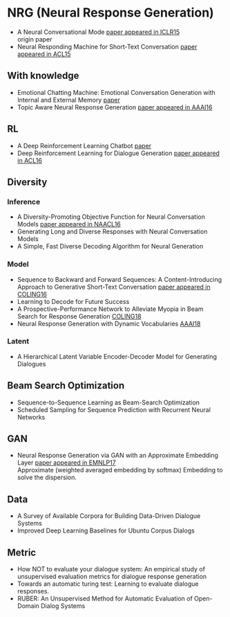 # NRG (Neural Response Generation)

- A Neural Conversational Mode [paper appeared in ICLR15](https://arxiv.org/pdf/1506.05869v1.pdf)  
origin paper
- Neural Responding Machine for Short-Text Conversation [paper appeared in ACL15](https://arxiv.org/pdf/1503.02364.pdf)

## With knowledge
- Emotional Chatting Machine: Emotional Conversation Generation with Internal and External Memory [paper](https://arxiv.org/pdf/1704.01074.pdf)
- Topic Aware Neural Response Generation [paper appeared in AAAI16](https://arxiv.org/pdf/1606.08340.pdf)

## RL
- A Deep Reinforcement Learning Chatbot [paper](https://arxiv.org/pdf/1709.02349.pdf)
- Deep Reinforcement Learning for Dialogue Generation [paper appeared in ACL16](https://arxiv.org/pdf/1606.01541.pdf)

## Diversity
### Inference
- A Diversity-Promoting Objective Function for Neural Conversation Models [paper appeared in NAACL16](https://arxiv.org/pdf/1510.03055v2.pdf)
- Generating Long and Diverse Responses with Neural Conversation Models
- A Simple, Fast Diverse Decoding Algorithm for Neural Generation
### Model
- Sequence to Backward and Forward Sequences: A Content-Introducing Approach to Generative Short-Text Conversation [paper appeared in COLING16](https://arxiv.org/pdf/1607.00970.pdf)
- Learning to Decode for Future Success
- A Prospective-Performance Network to Alleviate Myopia in Beam Search for Response Generation [COLING18](http://www.aclweb.org/anthology/C18-1306)
- Neural Response Generation with Dynamic Vocabularies [AAAI18](https://arxiv.org/pdf/1711.11191.pdf)
### Latent
- A Hierarchical Latent Variable Encoder-Decoder Model for Generating Dialogues

## Beam Search Optimization 
- Sequence-to-Sequence Learning as Beam-Search Optimization
- Scheduled Sampling for Sequence Prediction with Recurrent Neural Networks

## GAN
- Neural Response Generation via GAN with an Approximate Embedding Layer [paper appeared in EMNLP17](http://www.aclweb.org/anthology/D/D17/D17-1066.pdf)  
Approximate (weighted averaged embedding by softmax) Embedding to solve the dispersion.

## Data
- A Survey of Available Corpora for Building Data-Driven Dialogue Systems
- Improved Deep Learning Baselines for Ubuntu Corpus Dialogs

## Metric
- How NOT to evaluate your dialogue system: An empirical study of unsupervised evaluation metrics for dialogue response generation
- Towards an automatic turing test: Learning to evaluate dialogue responses.
- RUBER: An Unsupervised Method for Automatic Evaluation of Open-Domain Dialog Systems
